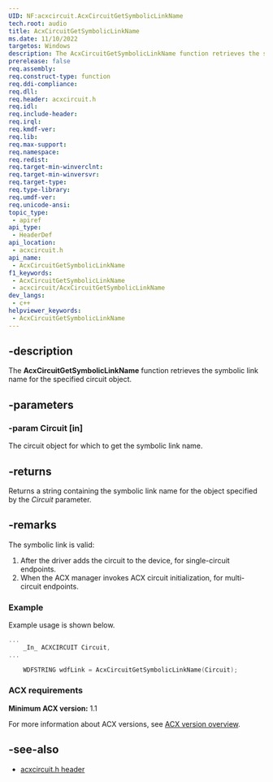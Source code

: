 ```yaml
---
UID: NF:acxcircuit.AcxCircuitGetSymbolicLinkName
tech.root: audio
title: AcxCircuitGetSymbolicLinkName
ms.date: 11/10/2022
targetos: Windows
description: The AcxCircuitGetSymbolicLinkName function retrieves the symbolic link name for the specified circuit object.
prerelease: false
req.assembly: 
req.construct-type: function
req.ddi-compliance: 
req.dll: 
req.header: acxcircuit.h
req.idl: 
req.include-header: 
req.irql: 
req.kmdf-ver: 
req.lib: 
req.max-support: 
req.namespace: 
req.redist: 
req.target-min-winverclnt: 
req.target-min-winversvr: 
req.target-type: 
req.type-library: 
req.umdf-ver: 
req.unicode-ansi: 
topic_type:
 - apiref
api_type:
 - HeaderDef
api_location:
 - acxcircuit.h
api_name:
 - AcxCircuitGetSymbolicLinkName
f1_keywords:
 - AcxCircuitGetSymbolicLinkName
 - acxcircuit/AcxCircuitGetSymbolicLinkName
dev_langs:
 - c++
helpviewer_keywords:
 - AcxCircuitGetSymbolicLinkName
---
```


## -description

The **AcxCircuitGetSymbolicLinkName** function retrieves the symbolic link name for the specified circuit object.

## -parameters

### -param Circuit [in]

The circuit object for which to get the symbolic link name.

## -returns

Returns a string containing the symbolic link name for the object specified by the *Circuit* parameter.

## -remarks

The symbolic link is valid:

1. After the driver adds the circuit to the device, for single-circuit endpoints.
1. When the ACX manager invokes ACX circuit initialization, for multi-circuit endpoints.

### Example

Example usage is shown below.

```cpp
...
    _In_ ACXCIRCUIT Circuit,
...

    WDFSTRING wdfLink = AcxCircuitGetSymbolicLinkName(Circuit);
```

### ACX requirements

**Minimum ACX version:** 1.1

For more information about ACX versions, see [ACX version overview](/windows-hardware/drivers/audio/acx-version-overview).

## -see-also

- [acxcircuit.h header](index.md)
